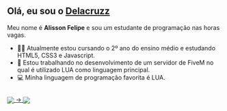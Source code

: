 ## Olá, eu sou o [Delacruzz](https://github.com/Delacruzz)

Meu nome é **Alisson Felipe** e sou um estudante de programação nas horas vagas.

- 🧑‍🎓 Atualmente estou cursando o 2º ano do ensino médio e estudando HTML5, CSS3 e Javascript.
- 🚀 Estou trabalhando no desenvolvimento de um servidor de FiveM no qual é utilizado LUA como linguagem principal.
- 💻 Minha linguagem de programação favorita é LUA.
  
##
  
<div>
  <a href="https://github.com/Delacruzz">
  <img align="center" src="https://github-readme-stats.vercel.app/api?username=Delacruzz&count_private=true&show_icons=true&theme=react"/> ->
  <img align="center" src="https://github-readme-stats.vercel.app/api/top-langs/?username=Delacruzz&count_private=true&show_icons=true&theme=react"/>
</div>
